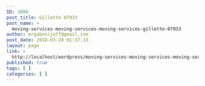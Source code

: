 ```yaml
---
ID: 3080
post_title: Gillette 07933
post_name: >
  moving-services-moving-services-moving-services-gillette-07933
author: mrgabonijeff@gmail.com
post_date: 2018-03-28 01:37:33
layout: page
link: >
  http://localhost/wordpress/moving-services-moving-services-moving-services-gillette-07933/
published: true
tags: [ ]
categories: [ ]
---
```

